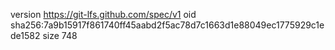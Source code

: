 version https://git-lfs.github.com/spec/v1
oid sha256:7a9b15917f861740ff45aabd2f5ac78d7c1663d1e88049ec1775929c1ede1582
size 748
